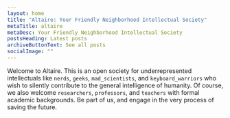 ```yaml
---
layout: home
title: "Altaire: Your Friendly Neighborhood Intellectual Society"
metaTitle: altaire
metaDesc: Your Friendly Neighborhood Intellectual Society
postsHeading: Latest posts
archiveButtonText: See all posts
socialImage: ""
---
```

Welcome to Altaire. This is an open society for underrepresented intellectuals like `nerds`, `geeks`, `mad_scientists`, and `keyboard_warriors` who wish to silently contribute to the general intelligence of humanity. Of course, we also welcome `researchers`, `professors`, and `teachers` with formal academic backgrounds. Be part of us, and engage in the very process of saving the future.